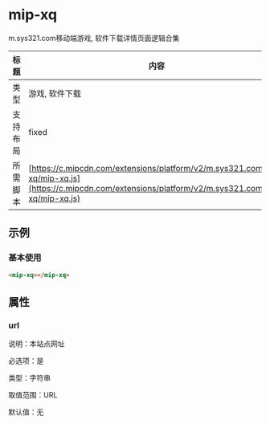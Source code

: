 # mip-xq

m.sys321.com移动端游戏, 软件下载详情页面逻辑合集

标题|内容
----|----
类型| 游戏, 软件下载
支持布局| fixed
所需脚本| [https://c.mipcdn.com/extensions/platform/v2/m.sys321.com/mip-xq/mip-xq.js](https://c.mipcdn.com/extensions/platform/v2/m.sys321.com/mip-xq/mip-xq.js)

## 示例

### 基本使用

```html
<mip-xq></mip-xq>
```

## 属性

### url

说明：本站点网址

必选项：是

类型：字符串

取值范围：URL

默认值：无
